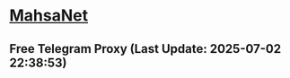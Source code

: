 
# [MahsaNet](https://t.me/mahsa_net)
## Free Telegram Proxy (Last Update: 2025-07-02 22:38:53)

    